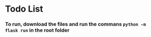 # Todo List

### To run, download the files and run the commans `python -m flask run` in the root folder
